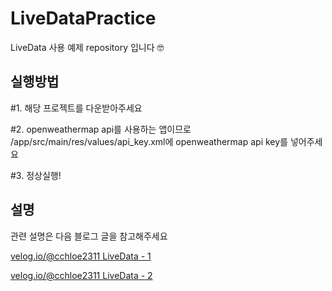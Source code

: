 # LiveDataPractice
LiveData 사용 예제 repository 입니다 🤓
## 실행방법
#1. 해당 프로젝트를 다운받아주세요

#2. openweathermap api를 사용하는 앱이므로 /app/src/main/res/values/api_key.xml에 openweathermap api key를 넣어주세요

#3. 정상실행!
## 설명
관련 설명은 다음 블로그 글을 참고해주세요

[velog.io/@cchloe2311 LiveData - 1](https://velog.io/@cchloe2311/%EC%95%88%EB%93%9C%EB%A1%9C%EC%9D%B4%EB%93%9C-LiveData-1)

[velog.io/@cchloe2311 LiveData - 2](https://velog.io/@cchloe2311/%EC%95%88%EB%93%9C%EB%A1%9C%EC%9D%B4%EB%93%9C-LiveData-2)
